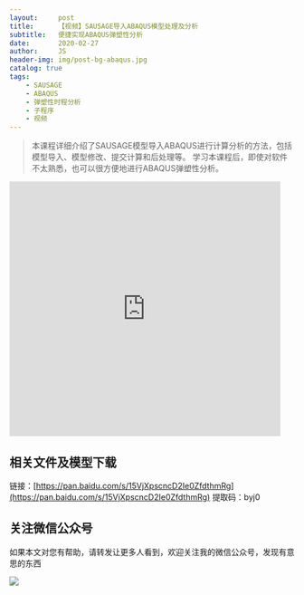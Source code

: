 ```yaml
---
layout:     post
title:      【视频】SAUSAGE导入ABAQUS模型处理及分析
subtitle:   便捷实现ABAQUS弹塑性分析
date:       2020-02-27
author:     JS
header-img: img/post-bg-abaqus.jpg
catalog: true
tags:
    - SAUSAGE
    - ABAQUS
    - 弹塑性时程分析
    - 子程序
    - 视频
---
```


> 本课程详细介绍了SAUSAGE模型导入ABAQUS进行计算分析的方法，包括模型导入、模型修改、提交计算和后处理等。
> 学习本课程后，即使对软件不太熟悉，也可以很方便地进行ABAQUS弹塑性分析。

<iframe width="95%" height="450" src="https://v.qq.com/txp/iframe/player.html?vid=r30736jzjb6" frameborder="0" scrolling="no" allowfullscreen></iframe>

## 相关文件及模型下载

链接：[https://pan.baidu.com/s/15VjXpscncD2Ie0ZfdthmRg](https://pan.baidu.com/s/15VjXpscncD2Ie0ZfdthmRg) 
提取码：byj0

## 关注微信公众号

如果本文对您有帮助，请转发让更多人看到，欢迎关注我的微信公众号，发现有意思的东西 

![](https://pic.downk.cc/item/5e50fa03bb8bdc23de243296.jpg)